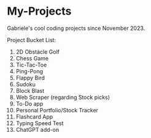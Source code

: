 # My-Projects
Gabriele's cool coding projects since November 2023. 


Project Bucket List:

1. 2D Obstacle Golf
2. Chess Game
3. Tic-Tac-Toe
4. Ping-Pong
5. Flappy Bird
6. Sudoku
7. Block Blast
8. Web Scraper (regarding Stock picks)
9. To-Do app
10. Personal Portfolio/Stock Tracker
11. Flashcard App
12. Typing Speed Test
13. ChatGPT add-on
